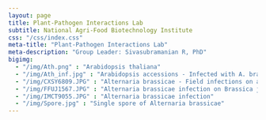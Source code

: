```yaml
---
layout: page
title: Plant-Pathogen Interactions Lab
subtitle: National Agri-Food Biotechnology Institute
css: "/css/index.css"
meta-title: "Plant-Pathogen Interactions Lab"
meta-description: "Group Leader: Sivasubramanian R, PhD"
bigimg:
  - "/img/Ath.png" : "Arabidopsis thaliana"
  - "/img/Ath_inf.jpg" : "Arabidopsis accessions - Infected with A. brassicae"
  - "/img/CXSY6809.JPG" : "Alternaria brassicae - Field infections on all parts of the plant"
  - "/img/FFUJ1567.JPG" : "Alternaria brassicae infection on Brassica juncea leaf"
  - "/img/IMCT9055.JPG" : "Alternaria brassicae infection"
  - "/img/Spore.jpg" : "Single spore of Alternaria brassicae"
---
```

